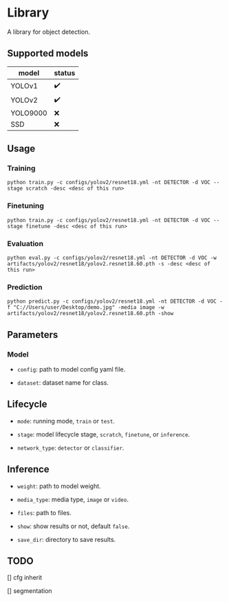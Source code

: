 # Library

A library for object detection.

## Supported models

| model    | status |
| -------- | ------ |
| YOLOv1   | ✔️      |
| YOLOv2   | ✔️      |
| YOLO9000 | ❌      |
| SSD      | ❌      |

## Usage

### Training

`python train.py -c configs/yolov2/resnet18.yml -nt DETECTOR -d VOC --stage scratch -desc <desc of this run>`

### Finetuning

`python train.py -c configs/yolov2/resnet18.yml -nt DETECTOR -d VOC --stage finetune -desc <desc of this run>`

### Evaluation

`python eval.py -c configs/yolov2/resnet18.yml -nt DETECTOR -d VOC -w artifacts/yolov2/resnet18/yolov2.resnet18.60.pth -s -desc <desc of this run>`

### Prediction

`python predict.py -c configs/yolov2/resnet18.yml -nt DETECTOR -d VOC -f "C://Users/user/Desktop/demo.jpg" -media image -w artifacts/yolov2/resnet18/yolov2.resnet18.60.pth -show`

## Parameters

### Model

* `config`: path to model config yaml file.

* `dataset`: dataset name for class.

## Lifecycle

* `mode`: running mode, `train` or `test`.

* `stage`: model lifecycle stage, `scratch`, `finetune`, or `inference`.

* `network_type`: `detector` or `classifier`.

## Inference

* `weight`: path to model weight.

* `media_type`: media type, `image` or `video`.

* `files`: path to files.

* `show`: show results or not, default `false`.

* `save_dir`: directory to save results.

## TODO

[] cfg inherit

[] segmentation

